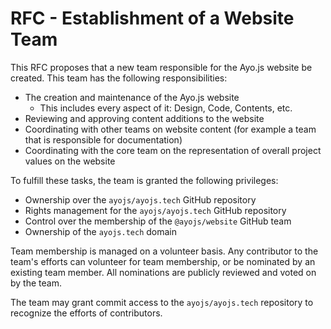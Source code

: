 # RFC - Establishment of a Website Team

This RFC proposes that a new team responsible for the Ayo.js website be created.
This team has the following responsibilities:

- The creation and maintenance of the Ayo.js website
  - This includes every aspect of it: Design, Code, Contents, etc.
- Reviewing and approving content additions to the website
- Coordinating with other teams on website content (for example a team
  that is responsible for documentation)
- Coordinating with the core team on the representation of overall project
  values on the website

To fulfill these tasks, the team is granted the following privileges:

- Ownership over the `ayojs/ayojs.tech` GitHub repository
- Rights management for the `ayojs/ayojs.tech` GitHub repository
- Control over the membership of the `@ayojs/website` GitHub team
- Ownership of the `ayojs.tech` domain

Team membership is managed on a volunteer basis. Any contributor to the team's
efforts can volunteer for team membership, or be nominated by an existing team
member. All nominations are publicly reviewed and voted on by the team.

The team may grant commit access to the `ayojs/ayojs.tech` repository to
recognize the efforts of contributors.
